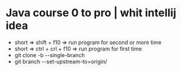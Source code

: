 # Java course 0 to pro | whit intellij idea

* short => shift + f10 => run program for second or more time
* short => ctrl + crl + f10 => run program for first time
* git clone -b <branchs> --single-branch <remote>
* git branch --set-upstream-to=origin/<branch> <branch local>

